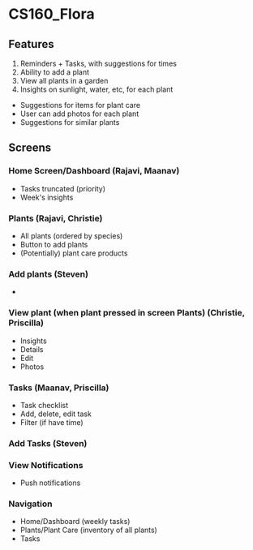# CS160_Flora

## Features
1. Reminders + Tasks, with suggestions for times
2. Ability to add a plant
3. View all plants in a garden
4. Insights on sunlight, water, etc, for each plant

- Suggestions for items for plant care
- User can add photos for each plant
- Suggestions for similar plants

## Screens
### Home Screen/Dashboard (Rajavi, Maanav)
  - Tasks truncated (priority)
  - Week's insights 

### Plants (Rajavi, Christie)
  - All plants (ordered by species)
  - Button to add plants
  - (Potentially) plant care products

### Add plants (Steven)
  - 

### View plant (when plant pressed in screen Plants) (Christie, Priscilla)
  - Insights
  - Details
  - Edit
  - Photos

### Tasks (Maanav, Priscilla)
  - Task checklist
  - Add, delete, edit task
  - Filter (if have time)

### Add Tasks (Steven)

### View Notifications
  - Push notifications

### Navigation
  - Home/Dashboard (weekly tasks)
  - Plants/Plant Care (inventory of all plants)
  - Tasks
